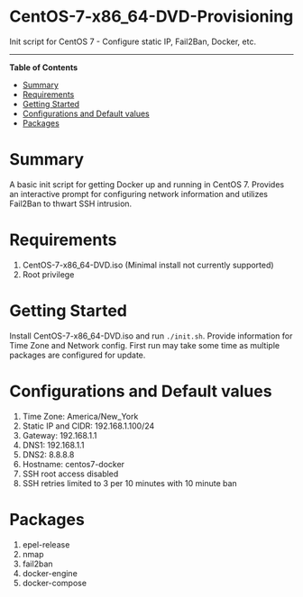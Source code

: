 # CentOS-7-x86_64-DVD-Provisioning
Init script for CentOS 7 - Configure static IP, Fail2Ban, Docker, etc.

----------------------------------------------------------------------------------------------

**Table of Contents**

- [Summary](#summary)
- [Requirements](#requirements)
- [Getting Started](#getting-started)
- [Configurations and Default values](#configurations-and-default-values)
- [Packages](#packages)


# Summary
A basic init script for getting Docker up and running in CentOS 7. Provides an interactive prompt
for configuring network information and utilizes Fail2Ban to thwart SSH intrusion.

# Requirements
1. CentOS-7-x86_64-DVD.iso (Minimal install not currently supported)
2. Root privilege

# Getting Started
Install CentOS-7-x86_64-DVD.iso and run `./init.sh`. Provide information for Time Zone and Network config. First run may take some time as multiple packages are configured for update.

# Configurations and Default values
1. Time Zone: America/New_York
2. Static IP and CIDR: 192.168.1.100/24
3. Gateway: 192.168.1.1
4. DNS1: 192.168.1.1
5. DNS2: 8.8.8.8
6. Hostname: centos7-docker
7. SSH root access disabled
8. SSH retries limited to 3 per 10 minutes with 10 minute ban

# Packages
1. epel-release
2. nmap
3. fail2ban
4. docker-engine
5. docker-compose
